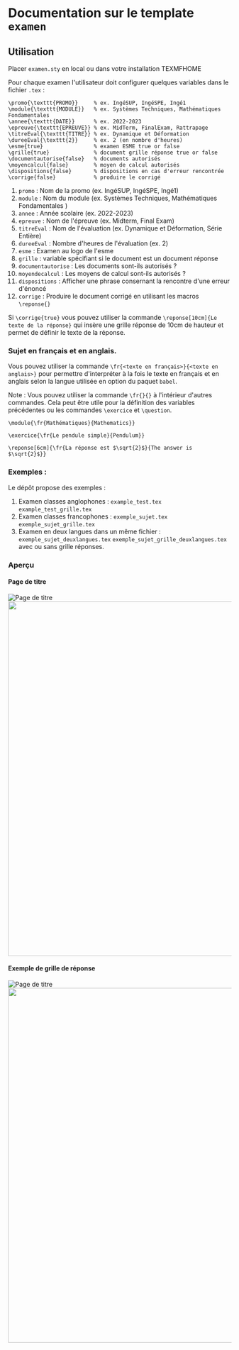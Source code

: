# Documentation sur le template `examen`

## Utilisation

Placer `examen.sty` en local ou dans votre installation TEXMFHOME

Pour chaque examen l'utilisateur doit configurer quelques variables 
dans le fichier `.tex` :

```
\promo{\texttt{PROMO}}     % ex. IngéSUP, IngéSPE, Ingé1
\module{\texttt{MODULE}}   % ex. Systèmes Techniques, Mathématiques Fondamentales
\annee{\texttt{DATE}}      % ex. 2022-2023
\epreuve{\texttt{EPREUVE}} % ex. MidTerm, FinalExam, Rattrapage
\titreEval{\texttt{TITRE}} % ex. Dynamique et Déformation
\dureeEval{\texttt{2}}     % ex. 2 (en nombre d'heures)
\esme{true}                % examen ESME true or false
\grille{true}              % document grille réponse true or false
\documentautorise{false}   % documents autorisés
\moyencalcul{false}        % moyen de calcul autorisés
\dispositions{false}       % dispositions en cas d'erreur rencontrée
\corrige{false}            % produire le corrigé
```

1. `promo` : Nom de la promo (ex. IngéSUP, IngéSPE, Ingé1)
2. `module` : Nom du module (ex. Systèmes Techniques, Mathématiques Fondamentales )
3. `annee` : Année scolaire (ex. 2022-2023)
4. `epreuve` : Nom de l'épreuve (ex. Midterm, Final Exam)
5. `titreEval` : Nom de l'évaluation (ex. Dynamique et Déformation, Série Entière)
6. `dureeEval` : Nombre d'heures de l'évaluation (ex. 2)
7. `esme` : Examen au logo de l'esme
8. `grille` : variable spécifiant si le document est un document réponse  
9. `documentautorise` : Les documents sont-ils autorisés ?
10. `moyendecalcul` : Les moyens de calcul sont-ils autorisés ?
11. `dispositions` : Afficher une phrase consernant la rencontre d'une erreur d'énoncé
12. `corrige` : Produire le document corrigé en utilisant les macros `\reponse{}`

Si `\corrige{true}` vous pouvez utiliser la commande `\reponse[10cm]{Le texte de la réponse}`
qui insère une grille réponse de 10cm de hauteur et permet de définir le texte de la réponse.

### Sujet en français et en anglais.

Vous pouvez utiliser la commande `\fr{<texte en français>}{<texte en anglais>}` 
pour permettre d'interpréter à la fois le texte en français et en anglais selon 
la langue utilisée en option du paquet `babel`.

Note : Vous pouvez utiliser la commande `\fr{}{}` à l'intérieur d'autres commandes. Cela peut être utile 
pour la définition des variables précédentes ou les commandes `\exercice` et `\question`. 
```
\module{\fr{Mathématiques}{Mathematics}}

\exercice{\fr{Le pendule simple}{Pendulum}}

\reponse[6cm]{\fr{La réponse est $\sqrt{2}$}{The answer is $\sqrt{2}$}}
```

### Exemples :
   Le dépôt propose des exemples :
1. Examen classes anglophones :
 `example_test.tex`  `example_test_grille.tex`
2. Examen classes francophones :
`exemple_sujet.tex`  `exemple_sujet_grille.tex`
3. Examen en deux langues dans un même fichier :
`exemple_sujet_deuxlangues.tex` `exemple_sujet_grille_deuxlangues.tex`
avec ou sans grille réponses.

### Aperçu

#### Page de titre
![Page de titre](../img/exemple_sujet_grille-0.png)
<img src="../img/exemple_sujet_grille-0.png" width="800" class="center">
#### Exemple de grille de réponse 
![Page de titre](../img/exemple_sujet_grille-1.png)
<img src="../img/exemple_sujet_grille-1.png" width="800" class="center">

